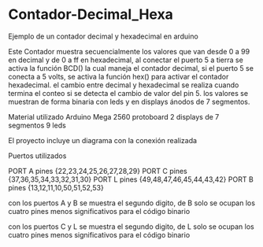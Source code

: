 # Contador-Decimal_Hexa
Ejemplo de un contador decimal y hexadecimal en arduino

Este Contador muestra secuencialmente los valores que van 
desde 0 a 99 en decimal y de 0 a ff en hexadecimal, al conectar
el puerto 5 a tierra se activa la función BCD() la cual maneja el
contador decimal, si el puerto 5 se conecta a 5 volts, se activa 
la función hex() para activar el contador hexadecimal. el cambio entre
decimal y hexadecimal se realiza cuando termina el conteo si se detecta
el cambio de valor del pin 5. los valores se muestran de forma binaria con
leds y en displays ánodos de 7 segmentos.

Material utilizado
Arduino Mega 2560
protoboard
2 displays de 7 segmentos
9 leds

El proyecto incluye un diagrama con la conexión realizada

Puertos utilizados

PORT A   pines {22,23,24,25,26,27,28,29}
PORT C   pines {37,36,35,34,33,32,31,30}
PORT L   pines {49,48,47,46,45,44,43,42}
PORT B   pines {13,12,11,10,50,51,52,53}

con los puertos A y B se muestra el segundo digito, 
de B solo se ocupan los cuatro pines menos significativos para el código binario

con los puertos C y L se muestra el segundo digito, 
de L solo se ocupan los cuatro pines menos significativos para el código binario
